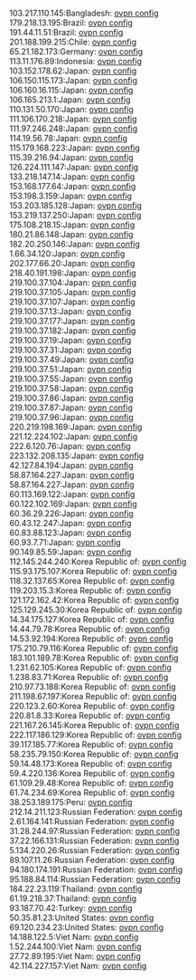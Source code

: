 103.217.110.145:Bangladesh: [ovpn config](vpn/103_217_110_145.ovpn)  
179.218.13.195:Brazil: [ovpn config](vpn/179_218_13_195.ovpn)  
191.44.11.51:Brazil: [ovpn config](vpn/191_44_11_51.ovpn)  
201.188.199.215:Chile: [ovpn config](vpn/201_188_199_215.ovpn)  
65.21.182.173:Germany: [ovpn config](vpn/65_21_182_173.ovpn)  
113.11.176.89:Indonesia: [ovpn config](vpn/113_11_176_89.ovpn)  
103.152.178.62:Japan: [ovpn config](vpn/103_152_178_62.ovpn)  
106.150.115.173:Japan: [ovpn config](vpn/106_150_115_173.ovpn)  
106.160.16.115:Japan: [ovpn config](vpn/106_160_16_115.ovpn)  
106.165.213.1:Japan: [ovpn config](vpn/106_165_213_1.ovpn)  
110.131.50.170:Japan: [ovpn config](vpn/110_131_50_170.ovpn)  
111.106.170.218:Japan: [ovpn config](vpn/111_106_170_218.ovpn)  
111.97.246.248:Japan: [ovpn config](vpn/111_97_246_248.ovpn)  
114.19.56.78:Japan: [ovpn config](vpn/114_19_56_78.ovpn)  
115.179.168.223:Japan: [ovpn config](vpn/115_179_168_223.ovpn)  
115.39.216.94:Japan: [ovpn config](vpn/115_39_216_94.ovpn)  
126.224.111.147:Japan: [ovpn config](vpn/126_224_111_147.ovpn)  
133.218.147.14:Japan: [ovpn config](vpn/133_218_147_14.ovpn)  
153.168.177.64:Japan: [ovpn config](vpn/153_168_177_64.ovpn)  
153.198.3.159:Japan: [ovpn config](vpn/153_198_3_159.ovpn)  
153.203.185.128:Japan: [ovpn config](vpn/153_203_185_128.ovpn)  
153.219.137.250:Japan: [ovpn config](vpn/153_219_137_250.ovpn)  
175.108.218.15:Japan: [ovpn config](vpn/175_108_218_15.ovpn)  
180.21.86.148:Japan: [ovpn config](vpn/180_21_86_148.ovpn)  
182.20.250.146:Japan: [ovpn config](vpn/182_20_250_146.ovpn)  
1.66.34.120:Japan: [ovpn config](vpn/1_66_34_120.ovpn)  
202.177.66.20:Japan: [ovpn config](vpn/202_177_66_20.ovpn)  
218.40.191.198:Japan: [ovpn config](vpn/218_40_191_198.ovpn)  
219.100.37.104:Japan: [ovpn config](vpn/219_100_37_104.ovpn)  
219.100.37.105:Japan: [ovpn config](vpn/219_100_37_105.ovpn)  
219.100.37.107:Japan: [ovpn config](vpn/219_100_37_107.ovpn)  
219.100.37.13:Japan: [ovpn config](vpn/219_100_37_13.ovpn)  
219.100.37.177:Japan: [ovpn config](vpn/219_100_37_177.ovpn)  
219.100.37.182:Japan: [ovpn config](vpn/219_100_37_182.ovpn)  
219.100.37.19:Japan: [ovpn config](vpn/219_100_37_19.ovpn)  
219.100.37.31:Japan: [ovpn config](vpn/219_100_37_31.ovpn)  
219.100.37.49:Japan: [ovpn config](vpn/219_100_37_49.ovpn)  
219.100.37.51:Japan: [ovpn config](vpn/219_100_37_51.ovpn)  
219.100.37.55:Japan: [ovpn config](vpn/219_100_37_55.ovpn)  
219.100.37.58:Japan: [ovpn config](vpn/219_100_37_58.ovpn)  
219.100.37.86:Japan: [ovpn config](vpn/219_100_37_86.ovpn)  
219.100.37.87:Japan: [ovpn config](vpn/219_100_37_87.ovpn)  
219.100.37.96:Japan: [ovpn config](vpn/219_100_37_96.ovpn)  
220.219.198.169:Japan: [ovpn config](vpn/220_219_198_169.ovpn)  
221.12.224.102:Japan: [ovpn config](vpn/221_12_224_102.ovpn)  
222.6.120.76:Japan: [ovpn config](vpn/222_6_120_76.ovpn)  
223.132.208.135:Japan: [ovpn config](vpn/223_132_208_135.ovpn)  
42.127.84.194:Japan: [ovpn config](vpn/42_127_84_194.ovpn)  
58.87.164.227:Japan: [ovpn config](vpn/58_87_164_227.ovpn)  
58.87.164.227:Japan: [ovpn config](vpn/58_87_164_227.ovpn)  
60.113.169.122:Japan: [ovpn config](vpn/60_113_169_122.ovpn)  
60.122.102.169:Japan: [ovpn config](vpn/60_122_102_169.ovpn)  
60.36.29.226:Japan: [ovpn config](vpn/60_36_29_226.ovpn)  
60.43.12.247:Japan: [ovpn config](vpn/60_43_12_247.ovpn)  
60.83.88.123:Japan: [ovpn config](vpn/60_83_88_123.ovpn)  
60.93.7.71:Japan: [ovpn config](vpn/60_93_7_71.ovpn)  
90.149.85.59:Japan: [ovpn config](vpn/90_149_85_59.ovpn)  
112.145.244.240:Korea Republic of: [ovpn config](vpn/112_145_244_240.ovpn)  
115.93.175.107:Korea Republic of: [ovpn config](vpn/115_93_175_107.ovpn)  
118.32.137.65:Korea Republic of: [ovpn config](vpn/118_32_137_65.ovpn)  
119.203.15.3:Korea Republic of: [ovpn config](vpn/119_203_15_3.ovpn)  
121.172.162.42:Korea Republic of: [ovpn config](vpn/121_172_162_42.ovpn)  
125.129.245.30:Korea Republic of: [ovpn config](vpn/125_129_245_30.ovpn)  
14.34.175.127:Korea Republic of: [ovpn config](vpn/14_34_175_127.ovpn)  
14.44.79.78:Korea Republic of: [ovpn config](vpn/14_44_79_78.ovpn)  
14.53.92.194:Korea Republic of: [ovpn config](vpn/14_53_92_194.ovpn)  
175.210.79.116:Korea Republic of: [ovpn config](vpn/175_210_79_116.ovpn)  
183.101.189.78:Korea Republic of: [ovpn config](vpn/183_101_189_78.ovpn)  
1.231.62.105:Korea Republic of: [ovpn config](vpn/1_231_62_105.ovpn)  
1.238.83.71:Korea Republic of: [ovpn config](vpn/1_238_83_71.ovpn)  
210.97.73.188:Korea Republic of: [ovpn config](vpn/210_97_73_188.ovpn)  
211.198.67.197:Korea Republic of: [ovpn config](vpn/211_198_67_197.ovpn)  
220.123.2.60:Korea Republic of: [ovpn config](vpn/220_123_2_60.ovpn)  
220.81.8.33:Korea Republic of: [ovpn config](vpn/220_81_8_33.ovpn)  
221.167.26.145:Korea Republic of: [ovpn config](vpn/221_167_26_145.ovpn)  
222.117.186.129:Korea Republic of: [ovpn config](vpn/222_117_186_129.ovpn)  
39.117.185.77:Korea Republic of: [ovpn config](vpn/39_117_185_77.ovpn)  
58.235.79.150:Korea Republic of: [ovpn config](vpn/58_235_79_150.ovpn)  
59.14.48.173:Korea Republic of: [ovpn config](vpn/59_14_48_173.ovpn)  
59.4.220.136:Korea Republic of: [ovpn config](vpn/59_4_220_136.ovpn)  
61.109.29.48:Korea Republic of: [ovpn config](vpn/61_109_29_48.ovpn)  
61.74.234.69:Korea Republic of: [ovpn config](vpn/61_74_234_69.ovpn)  
38.253.189.175:Peru: [ovpn config](vpn/38_253_189_175.ovpn)  
212.14.211.123:Russian Federation: [ovpn config](vpn/212_14_211_123.ovpn)  
2.61.164.141:Russian Federation: [ovpn config](vpn/2_61_164_141.ovpn)  
31.28.244.97:Russian Federation: [ovpn config](vpn/31_28_244_97.ovpn)  
37.22.166.131:Russian Federation: [ovpn config](vpn/37_22_166_131.ovpn)  
5.134.220.26:Russian Federation: [ovpn config](vpn/5_134_220_26.ovpn)  
89.107.11.26:Russian Federation: [ovpn config](vpn/89_107_11_26.ovpn)  
94.180.174.191:Russian Federation: [ovpn config](vpn/94_180_174_191.ovpn)  
95.188.84.114:Russian Federation: [ovpn config](vpn/95_188_84_114.ovpn)  
184.22.23.119:Thailand: [ovpn config](vpn/184_22_23_119.ovpn)  
61.19.218.37:Thailand: [ovpn config](vpn/61_19_218_37.ovpn)  
93.187.70.42:Turkey: [ovpn config](vpn/93_187_70_42.ovpn)  
50.35.81.23:United States: [ovpn config](vpn/50_35_81_23.ovpn)  
69.120.234.23:United States: [ovpn config](vpn/69_120_234_23.ovpn)  
14.188.122.5:Viet Nam: [ovpn config](vpn/14_188_122_5.ovpn)  
1.52.244.100:Viet Nam: [ovpn config](vpn/1_52_244_100.ovpn)  
27.72.89.195:Viet Nam: [ovpn config](vpn/27_72_89_195.ovpn)  
42.114.227.157:Viet Nam: [ovpn config](vpn/42_114_227_157.ovpn)  
